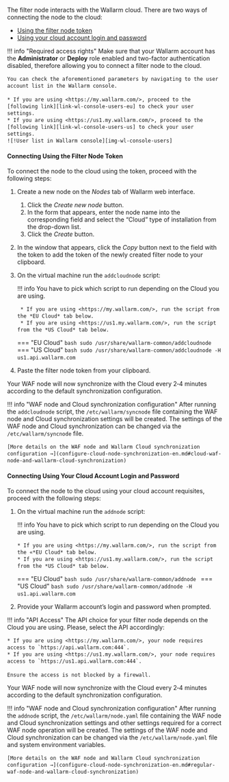 [img-wl-console-users]:         ../images/check-users.png

[link-wl-console-us]:              https://us1.my.wallarm.com/
[link-wl-console-eu]:              https://my.wallarm.com/
[link-wl-console-users-us]:        https://us1.my.wallarm.com/settings/users
[link-wl-console-users-eu]:        https://my.wallarm.com/settings/users

[anchor-token]:                      #connecting-using-the-filter-node-token
[anchor-credentials]:                      #connecting-using-your-cloud-account-login-and-password

The filter node interacts with the Wallarm cloud. There are two ways of connecting the node to the cloud:
* [Using the filter node token][anchor-token]
* [Using your cloud account login and password][anchor-credentials]

!!! info "Required access rights"
    Make sure that your Wallarm account has the **Administrator** or **Deploy** role enabled and two-factor authentication disabled, therefore allowing you to connect a filter node to the cloud.

    You can check the aforementioned parameters by navigating to the user account list in the Wallarm console.
    
    * If you are using <https://my.wallarm.com/>, proceed to the [following link][link-wl-console-users-eu] to check your user settings.
    * If you are using <https://us1.my.wallarm.com/>, proceed to the [following link][link-wl-console-users-us] to check your user settings.
    ![!User list in Wallarm console][img-wl-console-users]

#### Connecting Using the Filter Node Token

To connect the node to the cloud using the token, proceed with the following steps:

1. Create a new node on the *Nodes* tab of Wallarm web interface.
    1. Click the *Create new node* button.
    2. In the form that appears, enter the node name into the corresponding field and select the “Cloud” type of installation from the drop-down list.
    3. Click the *Create* button.
2. In the window that appears, click the *Copy* button next to the field with the token to add the token of the newly created filter node to your clipboard.
3. On the virtual machine run the `addcloudnode` script:
    
    !!! info
        You have to pick which script to run depending on the Cloud you are using.
        
        * If you are using <https://my.wallarm.com/>, run the script from the *EU Cloud* tab below.
        * If you are using <https://us1.my.wallarm.com/>, run the script from the *US Cloud* tab below.
    
    === "EU Cloud"
        ``` bash
        sudo /usr/share/wallarm-common/addcloudnode
        ```
    === "US Cloud"
        ``` bash
        sudo /usr/share/wallarm-common/addcloudnode -H us1.api.wallarm.com
        ```
        
1. Paste the filter node token from your clipboard. 

Your WAF node will now synchronize with the Cloud every 2‑4 minutes according to the default synchronization configuration.

!!! info "WAF node and Cloud synchronization configuration"
    After running the `addcloudnode` script, the `/etc/wallarm/syncnode` file containing the WAF node and Cloud synchronization settings will be created. The settings of the WAF node and Cloud synchronization can be changed via the `/etc/wallarm/syncnode` file.
    
    [More details on the WAF node and Wallarm Cloud synchronization configuration →](configure-cloud-node-synchronization-en.md#cloud-waf-node-and-wallarm-cloud-synchronization)

#### Connecting Using Your Cloud Account Login and Password

To connect the node to the cloud using your cloud account requisites, proceed with the following steps:

1.  On the virtual machine run the `addnode` script:
    
    !!! info
        You have to pick which script to run depending on the Cloud you are using.
        
        * If you are using <https://my.wallarm.com/>, run the script from the «*EU Cloud* tab below.
        * If you are using <https://us1.my.wallarm.com/>, run the script from the *US Cloud* tab below.
    
    === "EU Cloud"
        ```bash
        sudo /usr/share/wallarm-common/addnode
        ```
    === "US Cloud"
        ```bash
        sudo /usr/share/wallarm-common/addnode -H us1.api.wallarm.com
        ```
    
1.  Provide your Wallarm account’s login and password when prompted.

!!! info "API Access"
    The API choice for your filter node depends on the Cloud you are using. Please, select the API accordingly:
    
    * If you are using <https://my.wallarm.com/>, your node requires access to `https://api.wallarm.com:444`.
    * If you are using <https://us1.my.wallarm.com/>, your node requires access to `https://us1.api.wallarm.com:444`.
    
    Ensure the access is not blocked by a firewall.

Your WAF node will now synchronize with the Cloud every 2‑4 minutes according to the default synchronization configuration.

!!! info "WAF node and Cloud synchronization configuration"
    After running the `addnode` script, the `/etc/wallarm/node.yaml` file containing the WAF node and Cloud synchronization settings and other settings required for a correct WAF node operation will be created. The settings of the WAF node and Cloud synchronization can be changed via the `/etc/wallarm/node.yaml` file and system environment variables.
    
    [More details on the WAF node and Wallarm Cloud synchronization configuration →](configure-cloud-node-synchronization-en.md#regular-waf-node-and-wallarm-cloud-synchronization)
